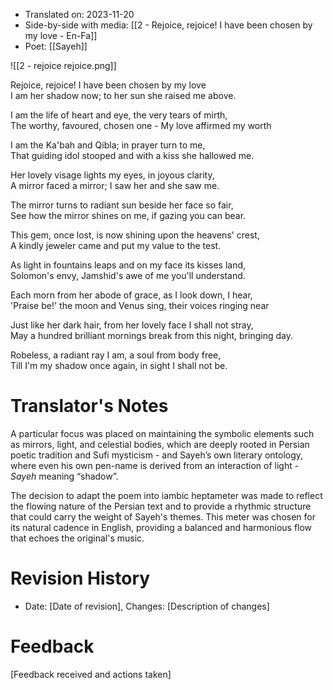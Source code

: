 
- Translated on: 2023-11-20
- Side-by-side with media: [[2 - Rejoice, rejoice! I have been chosen by my love - En-Fa]]
- Poet: [[Sayeh]]

![[2 - rejoice rejoice.png]]


Rejoice, rejoice! I have been chosen by my love  
I am her shadow now; to her sun she raised me above.

I am the life of heart and eye, the very tears of mirth,  
The worthy, favoured, chosen one - My love affirmed my worth  
  
I am the Ka'bah and Qibla; in prayer turn to me,  
That guiding idol stooped and with a kiss she hallowed me.  
  
Her lovely visage lights my eyes, in joyous clarity,  
A mirror faced a mirror; I saw her and she saw me.  
  
The mirror turns to radiant sun beside her face so fair,  
See how the mirror shines on me, if gazing you can bear.  
  
This gem, once lost, is now shining upon the heavens' crest,  
A kindly jeweler came and put my value to the test.  
  
As light in fountains leaps and on my face its kisses land,  
Solomon's envy, Jamshid's awe of me you'll understand.  
  
Each morn from her abode of grace, as I look down, I hear,  
'Praise be!' the moon and Venus sing, their voices ringing near 
  
Just like her dark hair, from her lovely face I shall not stray,  
May a hundred brilliant mornings break from this night, bringing day.  
  
Robeless, a radiant ray I am, a soul from body free,  
Till I'm my shadow once again, in sight I shall not be.



# Translator's Notes

A particular focus was placed on maintaining the symbolic elements such as mirrors, light, and celestial bodies, which are deeply rooted in Persian poetic tradition and Sufi mysticism - and Sayeh’s own literary ontology, where even his own pen-name is derived from an interaction of light - *Sayeh* meaning “shadow”.

The decision to adapt the poem into iambic heptameter was made to reflect the flowing nature of the Persian text and to provide a rhythmic structure that could carry the weight of Sayeh's themes. This meter was chosen for its natural cadence in English, providing a balanced and harmonious flow that echoes the original's music.

# Revision History
- Date: [Date of revision], Changes: [Description of changes]

# Feedback
[Feedback received and actions taken]

